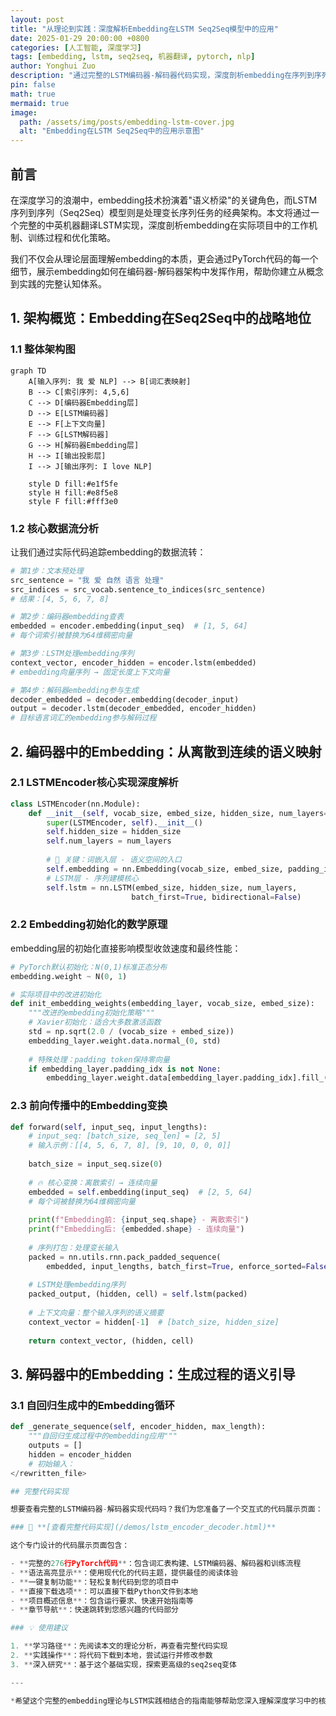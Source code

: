 ```yaml
---
layout: post
title: "从理论到实践：深度解析Embedding在LSTM Seq2Seq模型中的应用"
date: 2025-01-29 20:00:00 +0800
categories: [人工智能, 深度学习]
tags: [embedding, lstm, seq2seq, 机器翻译, pytorch, nlp]
author: Yonghui Zuo
description: "通过完整的LSTM编码器-解码器代码实现，深度剖析embedding在序列到序列模型中的核心作用机制、训练过程和实践技巧"
pin: false
math: true
mermaid: true
image:
  path: /assets/img/posts/embedding-lstm-cover.jpg
  alt: "Embedding在LSTM Seq2Seq中的应用示意图"
---
```


## 前言

在深度学习的浪潮中，embedding技术扮演着"语义桥梁"的关键角色，而LSTM序列到序列（Seq2Seq）模型则是处理变长序列任务的经典架构。本文将通过一个完整的中英机器翻译LSTM实现，深度剖析embedding在实际项目中的工作机制、训练过程和优化策略。

我们不仅会从理论层面理解embedding的本质，更会通过PyTorch代码的每一个细节，展示embedding如何在编码器-解码器架构中发挥作用，帮助你建立从概念到实践的完整认知体系。

## 1. 架构概览：Embedding在Seq2Seq中的战略地位

### 1.1 整体架构图

```mermaid
graph TD
    A[输入序列: 我 爱 NLP] --> B[词汇表映射]
    B --> C[索引序列: 4,5,6]
    C --> D[编码器Embedding层]
    D --> E[LSTM编码器]
    E --> F[上下文向量]
    F --> G[LSTM解码器]
    G --> H[解码器Embedding层]
    H --> I[输出投影层]
    I --> J[输出序列: I love NLP]
    
    style D fill:#e1f5fe
    style H fill:#e8f5e8
    style F fill:#fff3e0
```

### 1.2 核心数据流分析

让我们通过实际代码追踪embedding的数据流转：

```python
# 第1步：文本预处理
src_sentence = "我 爱 自然 语言 处理"
src_indices = src_vocab.sentence_to_indices(src_sentence)  
# 结果：[4, 5, 6, 7, 8]

# 第2步：编码器embedding查表
embedded = encoder.embedding(input_seq)  # [1, 5, 64]
# 每个词索引被替换为64维稠密向量

# 第3步：LSTM处理embedding序列
context_vector, encoder_hidden = encoder.lstm(embedded)
# embedding向量序列 → 固定长度上下文向量

# 第4步：解码器embedding参与生成
decoder_embedded = decoder.embedding(decoder_input)
output = decoder.lstm(decoder_embedded, encoder_hidden)
# 目标语言词汇的embedding参与解码过程
```

## 2. 编码器中的Embedding：从离散到连续的语义映射

### 2.1 LSTMEncoder核心实现深度解析

```python
class LSTMEncoder(nn.Module):
    def __init__(self, vocab_size, embed_size, hidden_size, num_layers=1):
        super(LSTMEncoder, self).__init__()
        self.hidden_size = hidden_size
        self.num_layers = num_layers
        
        # 🔑 关键：词嵌入层 - 语义空间的入口
        self.embedding = nn.Embedding(vocab_size, embed_size, padding_idx=0)
        # LSTM层 - 序列建模核心
        self.lstm = nn.LSTM(embed_size, hidden_size, num_layers, 
                           batch_first=True, bidirectional=False)
```

### 2.2 Embedding初始化的数学原理

embedding层的初始化直接影响模型收敛速度和最终性能：

```python
# PyTorch默认初始化：N(0,1)标准正态分布
embedding.weight ~ N(0, 1)

# 实际项目中的改进初始化
def init_embedding_weights(embedding_layer, vocab_size, embed_size):
    """改进的embedding初始化策略"""
    # Xavier初始化：适合大多数激活函数
    std = np.sqrt(2.0 / (vocab_size + embed_size))
    embedding_layer.weight.data.normal_(0, std)
    
    # 特殊处理：padding token保持零向量
    if embedding_layer.padding_idx is not None:
        embedding_layer.weight.data[embedding_layer.padding_idx].fill_(0)
```

### 2.3 前向传播中的Embedding变换

```python
def forward(self, input_seq, input_lengths):
    # input_seq: [batch_size, seq_len] = [2, 5]
    # 输入示例：[[4, 5, 6, 7, 8], [9, 10, 0, 0, 0]]
    
    batch_size = input_seq.size(0)
    
    # 🔥 核心变换：离散索引 → 连续向量
    embedded = self.embedding(input_seq)  # [2, 5, 64]
    # 每个词被替换为64维稠密向量
    
    print(f"Embedding前: {input_seq.shape} - 离散索引")
    print(f"Embedding后: {embedded.shape} - 连续向量")
    
    # 序列打包：处理变长输入
    packed = nn.utils.rnn.pack_padded_sequence(
        embedded, input_lengths, batch_first=True, enforce_sorted=False)
    
    # LSTM处理embedding序列
    packed_output, (hidden, cell) = self.lstm(packed)
    
    # 上下文向量：整个输入序列的语义摘要
    context_vector = hidden[-1]  # [batch_size, hidden_size]
    
    return context_vector, (hidden, cell)
```

## 3. 解码器中的Embedding：生成过程的语义引导

### 3.1 自回归生成中的Embedding循环

```python
def _generate_sequence(self, encoder_hidden, max_length):
    """自回归生成过程中的embedding应用"""
    outputs = []
    hidden = encoder_hidden
    # 初始输入：
</rewritten_file>

## 完整代码实现

想要查看完整的LSTM编码器-解码器实现代码吗？我们为您准备了一个交互式的代码展示页面：

### 🔗 **[查看完整代码实现](/demos/lstm_encoder_decoder.html)**

这个专门设计的代码展示页面包含：

- **完整的276行PyTorch代码**：包含词汇表构建、LSTM编码器、解码器和训练流程
- **语法高亮显示**：使用现代化的代码主题，提供最佳的阅读体验  
- **一键复制功能**：轻松复制代码到您的项目中
- **直接下载选项**：可以直接下载Python文件到本地
- **项目概述信息**：包含运行要求、快速开始指南等
- **章节导航**：快速跳转到您感兴趣的代码部分

### 💡 使用建议

1. **学习路径**：先阅读本文的理论分析，再查看完整代码实现
2. **实践操作**：将代码下载到本地，尝试运行并修改参数
3. **深入研究**：基于这个基础实现，探索更高级的seq2seq变体

---

*希望这个完整的embedding理论与LSTM实践相结合的指南能够帮助您深入理解深度学习中的核心概念！*
